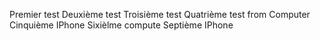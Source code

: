 Premier test
Deuxième test
Troisième test
Quatrième test from Computer
Cinquième IPhone
Sixièlme compute
Septième IPhone

